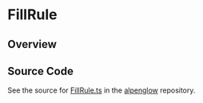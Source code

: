 # FillRule

## Overview





## Source Code

See the source for [FillRule.ts](https://github.com/phetsims/alpenglow/blob/main/js/render-program/FillRule.ts) in the [alpenglow](https://github.com/phetsims/alpenglow) repository.
